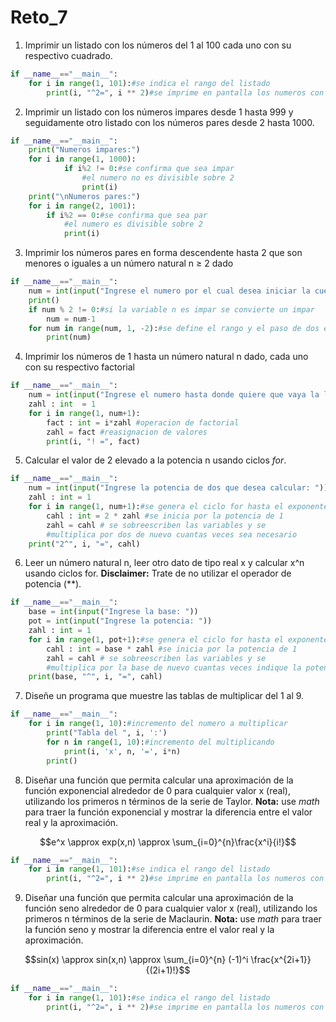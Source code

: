 # Reto_7

1. Imprimir un listado con los números del 1 al 100 cada uno con su respectivo cuadrado.
```python
if __name__=="__main__":
    for i in range(1, 101):#se indica el rango del listado
        print(i, "^2=", i ** 2)#se imprime en pantalla los numeros con sus cuadrados
```
2.  Imprimir un listado con los números impares desde 1 hasta 999 y seguidamente otro listado con los números pares desde 2 hasta 1000.
```python
if __name__=="__main__":
    print("Numeros impares:")
    for i in range(1, 1000):
            if i%2 != 0:#se confirma que sea impar
                #el numero no es divisible sobre 2
                print(i)
    print("\nNumeros pares:")
    for i in range(2, 1001):
        if i%2 == 0:#se confirma que sea par
            #el numero es divisible sobre 2
            print(i)
```
3.  Imprimir los números pares en forma descendente hasta 2 que son menores o iguales a un número natural n ≥ 2 dado
```python
if __name__=="__main__":
    num = int(input("Ingrese el numero por el cual desea iniciar la cuenta regresiva: "))
    print()
    if num % 2 != 0:#si la variable n es impar se convierte un impar
        num = num-1
    for num in range(num, 1, -2):#se define el rango y el paso de dos en dos decreciente
        print(num)
```
4. Imprimir los números de 1 hasta un número natural n dado, cada uno con su respectivo factorial
```python
if __name__=="__main__":
    num = int(input("Ingrese el numero hasta donde quiere que vaya la lista de factoriales: "))
    zahl : int  = 1
    for i in range(1, num+1):
        fact : int = i*zahl #operacion de factorial
        zahl = fact #reasignacion de valores
        print(i, "! =", fact)
```
5. Calcular el valor de 2 elevado a la potencia n usando ciclos *for*.
```python
if __name__=="__main__":
    num = int(input("Ingrese la potencia de dos que desea calcular: "))
    zahl : int = 1
    for i in range(1, num+1):#se genera el ciclo for hasta el exponente ingresado
        cahl : int = 2 * zahl #se inicia por la potencia de 1
        zahl = cahl # se sobreescriben las variables y se
        #multiplica por dos de nuevo cuantas veces sea necesario
    print("2^", i, "=", cahl)
```
6. Leer un número natural n, leer otro dato de tipo real x y calcular x^n usando ciclos for. **Disclaimer:** Trate de no utilizar el operador de potencia (**).
```python
if __name__=="__main__":
    base = int(input("Ingrese la base: "))
    pot = int(input("Ingrese la potencia: "))
    zahl : int = 1
    for i in range(1, pot+1):#se genera el ciclo for hasta el exponente ingresado
        cahl : int = base * zahl #se inicia por la potencia de 1
        zahl = cahl # se sobreescriben las variables y se
        #multiplica por la base de nuevo cuantas veces indique la potencia
    print(base, "^", i, "=", cahl)
```
7. Diseñe un programa que muestre las tablas de multiplicar del 1 al 9.
```python
if __name__=="__main__":
    for i in range(1, 10):#incremento del numero a multiplicar
        print("Tabla del ", i, ':')
        for n in range(1, 10):#incremento del multiplicando
            print(i, 'x', n, '=', i*n)
        print()
```
8. Diseñar una función que permita calcular una aproximación de la función exponencial alrededor de 0 para cualquier valor x (real), utilizando los primeros n términos de la serie de Taylor. **Nota:** use *math* para traer la función exponencial y mostrar la diferencia entre el valor real y la aproximación.

$$e^x \approx exp(x,n) \approx \sum_{i=0}^{n}\frac{x^i}{i!}$$

```python
if __name__=="__main__":
    for i in range(1, 101):#se indica el rango del listado
        print(i, "^2=", i ** 2)#se imprime en pantalla los numeros con sus cuadrados
```
9. Diseñar una función que permita calcular una aproximación de la función seno alrededor de 0 para cualquier valor x (real), utilizando los primeros n términos de la serie de Maclaurin. **Nota:** use *math* para traer la función seno y mostrar la diferencia entre el valor real y la aproximación.

$$sin(x) \approx sin(x,n) \approx \sum_{i=0}^{n} (-1)^i \frac{x^{2i+1}}{(2i+1)!}$$

```python
if __name__=="__main__":
    for i in range(1, 101):#se indica el rango del listado
        print(i, "^2=", i ** 2)#se imprime en pantalla los numeros con sus cuadrados
```
